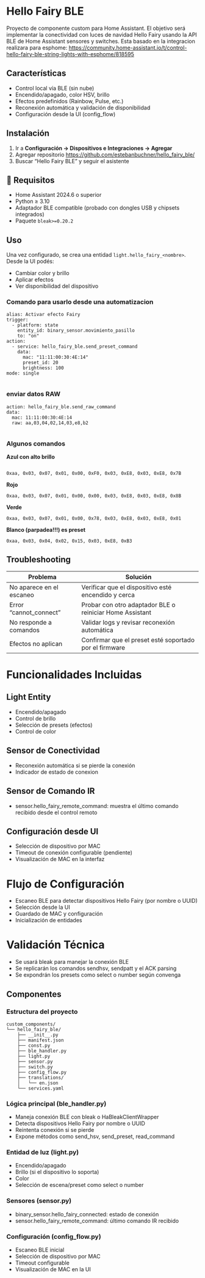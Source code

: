 # Hello Fairy BLE

Proyecto de componente custom para Home Assistant. El objetivo será implementar la conectividad con luces de navidad Hello Fairy  usando la API BLE de Home Assistant sensores y switches.
Esta basado en la integracion realizara para esphome: https://community.home-assistant.io/t/control-hello-fairy-ble-string-lights-with-esphome/818595


## Características

- Control local vía BLE (sin nube)
- Encendido/apagado, color HSV, brillo
- Efectos predefinidos (Rainbow, Pulse, etc.)
- Reconexión automática y validación de disponibilidad
- Configuración desde la UI (config_flow)

## Instalación

1. Ir a **Configuración → Dispositivos e Integraciones → Agregar**
2. Agregar repositorio https://github.com/estebanbuchner/hello_fairy_ble/
3. Buscar “Hello Fairy BLE” y seguir el asistente


## 🧪 Requisitos

- Home Assistant 2024.6 o superior
- Python ≥ 3.10
- Adaptador BLE compatible (probado con dongles USB y chipsets integrados)
- Paquete `bleak>=0.20.2`

##  Uso

Una vez configurado, se crea una entidad `light.hello_fairy_<nombre>`. Desde la UI podés:

- Cambiar color y brillo
- Aplicar efectos
- Ver disponibilidad del dispositivo

### Comando para usarlo desde una automatizacion


``` 
alias: Activar efecto Fairy
trigger:
  - platform: state
    entity_id: binary_sensor.movimiento_pasillo
    to: "on"
action:
  - service: hello_fairy_ble.send_preset_command
    data:
      mac: "11:11:00:30:4E:14"
      preset_id: 20
      brightness: 100
mode: single


``` 
### enviar datos RAW


``` 
action: hello_fairy_ble.send_raw_command
data:
  mac: 11:11:00:30:4E:14
  raw: aa,03,04,02,14,03,e8,b2


``` 

### Algunos comandos

**Azul con alto brillo**
``` 

0xaa, 0x03, 0x07, 0x01, 0x00, 0xF0, 0x03, 0xE8, 0x03, 0xE8, 0x7B
``` 


**Rojo**
``` 
0xaa, 0x03, 0x07, 0x01, 0x00, 0x00, 0x03, 0xE8, 0x03, 0xE8, 0x8B
``` 


**Verde**
``` 
0xaa, 0x03, 0x07, 0x01, 0x00, 0x78, 0x03, 0xE8, 0x03, 0xE8, 0x01
``` 

**Blanco (parpadea!!!) es preset**
``` 
0xaa, 0x03, 0x04, 0x02, 0x15, 0x03, 0xE8, 0xB3
``` 



## Troubleshooting

| Problema | Solución |
|---------|----------|
| No aparece en el escaneo | Verificar que el dispositivo esté encendido y cerca |
| Error “cannot_connect” | Probar con otro adaptador BLE o reiniciar Home Assistant |
| No responde a comandos | Validar logs y revisar reconexión automática |
| Efectos no aplican | Confirmar que el preset esté soportado por el firmware |


# Funcionalidades Incluidas
## Light Entity

* Encendido/apagado
* Control de brillo 
* Selección de presets (efectos)
* Control de color 

## Sensor de Conectividad
* Reconexión automática si se pierde la conexión
* Indicador de estado de conexion


## Sensor de Comando IR 
* sensor.hello_fairy_remote_command: muestra el último comando recibido desde el control remoto

## Configuración desde UI
* Selección de dispositivo por MAC
* Timeout de conexión configurable (pendiente)
* Visualización de MAC en la interfaz

# Flujo de Configuración
* Escaneo BLE para detectar dispositivos Hello Fairy (por nombre o UUID)
* Selección desde la UI
* Guardado de MAC y configuración
* Inicialización de entidades


# Validación Técnica
* Se usará bleak para manejar la conexión BLE
* Se replicarán los comandos sendhsv, sendpatt y el ACK parsing
* Se expondrán los presets como select o number según convenga


## Componentes

### Estructura del proyecto

``` 
custom_components/
└── hello_fairy_ble/
    ├── __init__.py
    ├── manifest.json
    ├── const.py
    ├── ble_handler.py
    ├── light.py
    ├── sensor.py
    ├── switch.py
    ├── config_flow.py
    ├── translations/
    │   └── en.json
    └── services.yaml
``` 
### Lógica principal (ble_handler.py)
* Maneja conexión BLE con bleak o HaBleakClientWrapper
* Detecta dispositivos Hello Fairy por nombre o UUID
* Reintenta conexión si se pierde
* Expone métodos como send_hsv, send_preset, read_command

### Entidad de luz (light.py)
* Encendido/apagado
* Brillo (si el dispositivo lo soporta)
* Color 
* Selección de escena/preset como select o number

 ### Sensores (sensor.py)
* binary_sensor.hello_fairy_connected: estado de conexión
* sensor.hello_fairy_remote_command: último comando IR recibido

### Configuración (config_flow.py)
* Escaneo BLE inicial
* Selección de dispositivo por MAC
* Timeout configurable
* Visualización de MAC en la UI
